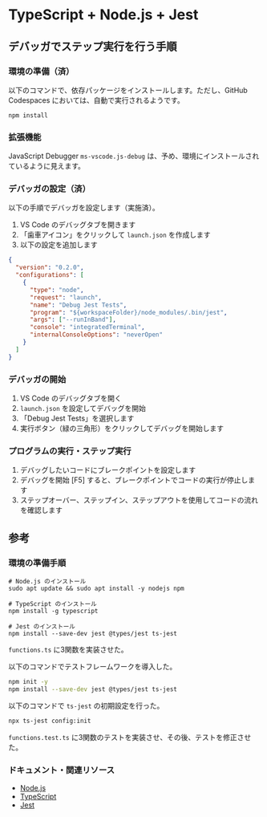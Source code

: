 # TypeScript + Node.js + Jest

## デバッガでステップ実行を行う手順

### 環境の準備（済）

以下のコマンドで、依存パッケージをインストールします。ただし、GitHub Codespaces においては、自動で実行されるようです。

```shell
npm install
```

### 拡張機能

JavaScript Debugger `ms-vscode.js-debug`
は、予め、環境にインストールされているように見えます。

### デバッガの設定（済）

以下の手順でデバッガを設定します（実施済）。

1. VS Code のデバッグタブを開きます
2. 「歯車アイコン」をクリックして `launch.json` を作成します
3. 以下の設定を追加します

```json
{
  "version": "0.2.0",
  "configurations": [
    {
      "type": "node",
      "request": "launch",
      "name": "Debug Jest Tests",
      "program": "${workspaceFolder}/node_modules/.bin/jest",
      "args": ["--runInBand"],
      "console": "integratedTerminal",
      "internalConsoleOptions": "neverOpen"
    }
  ]
}
```

### デバッガの開始

1. VS Code のデバッグタブを開く
2. `launch.json` を設定してデバッグを開始
3. 「Debug Jest Tests」を選択します
4. 実行ボタン（緑の三角形）をクリックしてデバッグを開始します

### プログラムの実行・ステップ実行

1. デバッグしたいコードにブレークポイントを設定します
2. デバッグを開始 [F5] すると、ブレークポイントでコードの実行が停止します
3. ステップオーバー、ステップイン、ステップアウトを使用してコードの流れを確認します

## 参考

### 環境の準備手順

```shell
# Node.js のインストール
sudo apt update && sudo apt install -y nodejs npm

# TypeScript のインストール
npm install -g typescript

# Jest のインストール
npm install --save-dev jest @types/jest ts-jest
```

`functions.ts` に3関数を実装させた。

以下のコマンドでテストフレームワークを導入した。

```bash
npm init -y
npm install --save-dev jest @types/jest ts-jest
```

以下のコマンドで `ts-jest` の初期設定を行った。

```bash
npx ts-jest config:init
```

`functions.test.ts` に3関数のテストを実装させ、その後、テストを修正させた。

### ドキュメント・関連リソース

- [Node.js](https://nodejs.org/)
- [TypeScript](https://www.typescriptlang.org/)
- [Jest](https://jestjs.io/)
